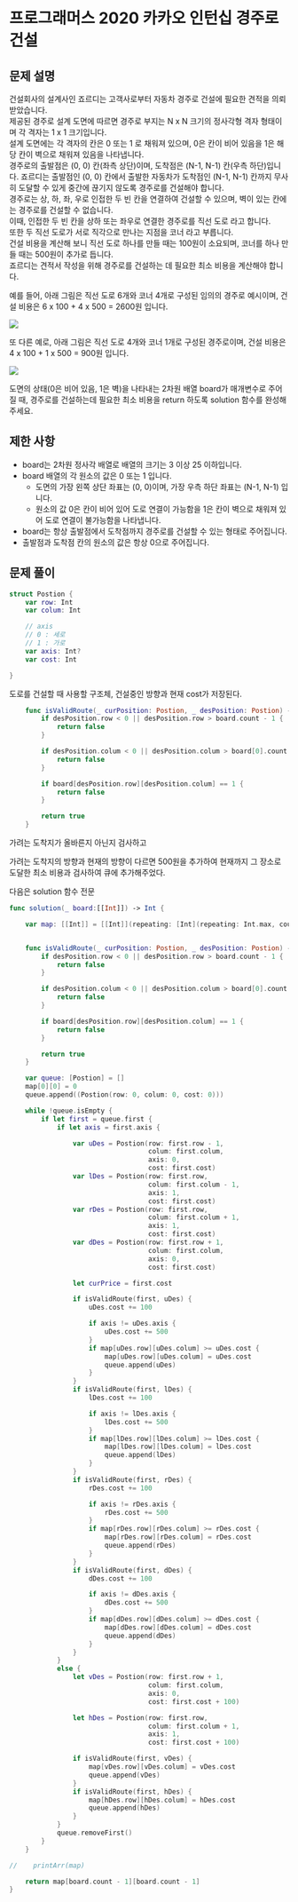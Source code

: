 # 프로그래머스 2020 카카오 인턴십 경주로 건설

## 문제 설명

건설회사의 설계사인 죠르디는 고객사로부터 자동차 경주로 건설에 필요한 견적을 의뢰받았습니다.  
제공된 경주로 설계 도면에 따르면 경주로 부지는 N x N 크기의 정사각형 격자 형태이며 각 격자는 1 x 1 크기입니다.  
설계 도면에는 각 격자의 칸은 0 또는 1 로 채워져 있으며, 0은 칸이 비어 있음을 1은 해당 칸이 벽으로 채워져 있음을 나타냅니다.  
경주로의 출발점은 (0, 0) 칸(좌측 상단)이며, 도착점은 (N-1, N-1) 칸(우측 하단)입니다. 죠르디는 출발점인 (0, 0) 칸에서 출발한 자동차가 도착점인 (N-1, N-1) 칸까지 무사히 도달할 수 있게 중간에 끊기지 않도록 경주로를 건설해야 합니다.  
경주로는 상, 하, 좌, 우로 인접한 두 빈 칸을 연결하여 건설할 수 있으며, 벽이 있는 칸에는 경주로를 건설할 수 없습니다.  
이때, 인접한 두 빈 칸을 상하 또는 좌우로 연결한 경주로를 직선 도로 라고 합니다.  
또한 두 직선 도로가 서로 직각으로 만나는 지점을 코너 라고 부릅니다.  
건설 비용을 계산해 보니 직선 도로 하나를 만들 때는 100원이 소요되며, 코너를 하나 만들 때는 500원이 추가로 듭니다.  
죠르디는 견적서 작성을 위해 경주로를 건설하는 데 필요한 최소 비용을 계산해야 합니다.

예를 들어, 아래 그림은 직선 도로 6개와 코너 4개로 구성된 임의의 경주로 예시이며, 건설 비용은 6 x 100 + 4 x 500 = 2600원 입니다.

![](https://grepp-programmers.s3.ap-northeast-2.amazonaws.com/files/production/0e0911e8-f88e-44fe-8bdc-6856a56df8e0/kakao_road2.png)

또 다른 예로, 아래 그림은 직선 도로 4개와 코너 1개로 구성된 경주로이며, 건설 비용은 4 x 100 + 1 x 500 = 900원 입니다.

![](https://grepp-programmers.s3.ap-northeast-2.amazonaws.com/files/production/3f5d9c5e-d7d9-4248-b111-140a0847e741/kakao_road3.png)

도면의 상태(0은 비어 있음, 1은 벽)을 나타내는 2차원 배열 board가 매개변수로 주어질 때, 경주로를 건설하는데 필요한 최소 비용을 return 하도록 solution 함수를 완성해주세요.

## 제한 사항

- board는 2차원 정사각 배열로 배열의 크기는 3 이상 25 이하입니다.
- board 배열의 각 원소의 값은 0 또는 1 입니다.
  - 도면의 가장 왼쪽 상단 좌표는 (0, 0)이며, 가장 우측 하단 좌표는 (N-1, N-1) 입니다.
  - 원소의 값 0은 칸이 비어 있어 도로 연결이 가능함을 1은 칸이 벽으로 채워져 있어 도로 연결이 불가능함을 나타냅니다.
- board는 항상 출발점에서 도착점까지 경주로를 건설할 수 있는 형태로 주어집니다.
- 출발점과 도착점 칸의 원소의 값은 항상 0으로 주어집니다.

## 문제 풀이

```swift
struct Postion {
    var row: Int
    var colum: Int

    // axis
    // 0 : 세로
    // 1 : 가로
    var axis: Int?
    var cost: Int

}
```

도로를 건설할 때 사용할 구조체, 건설중인 방향과 현재 cost가 저장된다.

```swift
    func isValidRoute(_ curPosition: Postion, _ desPosition: Postion) -> Bool {
        if desPosition.row < 0 || desPosition.row > board.count - 1 {
            return false
        }

        if desPosition.colum < 0 || desPosition.colum > board[0].count - 1 {
            return false
        }

        if board[desPosition.row][desPosition.colum] == 1 {
            return false
        }

        return true
    }
```

가려는 도착지가 올바른지 아닌지 검사하고

가려는 도착지의 방향과 현재의 방향이 다르면 500원을 추가하여 현재까지 그 장소로 도달한 최소 비용과 검사하여 큐에 추가해주었다.

다음은 solution 함수 전문

```swift
func solution(_ board:[[Int]]) -> Int {

    var map: [[Int]] = [[Int]](repeating: [Int](repeating: Int.max, count: board[0].count), count: board.count)


    func isValidRoute(_ curPosition: Postion, _ desPosition: Postion) -> Bool {
        if desPosition.row < 0 || desPosition.row > board.count - 1 {
            return false
        }

        if desPosition.colum < 0 || desPosition.colum > board[0].count - 1 {
            return false
        }

        if board[desPosition.row][desPosition.colum] == 1 {
            return false
        }

        return true
    }

    var queue: [Postion] = []
    map[0][0] = 0
    queue.append((Postion(row: 0, colum: 0, cost: 0)))

    while !queue.isEmpty {
        if let first = queue.first {
            if let axis = first.axis {

                var uDes = Postion(row: first.row - 1,
                                   colum: first.colum,
                                   axis: 0,
                                   cost: first.cost)
                var lDes = Postion(row: first.row,
                                   colum: first.colum - 1,
                                   axis: 1,
                                   cost: first.cost)
                var rDes = Postion(row: first.row,
                                   colum: first.colum + 1,
                                   axis: 1,
                                   cost: first.cost)
                var dDes = Postion(row: first.row + 1,
                                   colum: first.colum,
                                   axis: 0,
                                   cost: first.cost)

                let curPrice = first.cost

                if isValidRoute(first, uDes) {
                    uDes.cost += 100

                    if axis != uDes.axis {
                        uDes.cost += 500
                    }
                    if map[uDes.row][uDes.colum] >= uDes.cost {
                        map[uDes.row][uDes.colum] = uDes.cost
                        queue.append(uDes)
                    }
                }
                if isValidRoute(first, lDes) {
                    lDes.cost += 100

                    if axis != lDes.axis {
                        lDes.cost += 500
                    }
                    if map[lDes.row][lDes.colum] >= lDes.cost {
                        map[lDes.row][lDes.colum] = lDes.cost
                        queue.append(lDes)
                    }
                }
                if isValidRoute(first, rDes) {
                    rDes.cost += 100

                    if axis != rDes.axis {
                        rDes.cost += 500
                    }
                    if map[rDes.row][rDes.colum] >= rDes.cost {
                        map[rDes.row][rDes.colum] = rDes.cost
                        queue.append(rDes)
                    }
                }
                if isValidRoute(first, dDes) {
                    dDes.cost += 100

                    if axis != dDes.axis {
                        dDes.cost += 500
                    }
                    if map[dDes.row][dDes.colum] >= dDes.cost {
                        map[dDes.row][dDes.colum] = dDes.cost
                        queue.append(dDes)
                    }
                }
            }
            else {
                let vDes = Postion(row: first.row + 1,
                                   colum: first.colum,
                                   axis: 0,
                                   cost: first.cost + 100)

                let hDes = Postion(row: first.row,
                                   colum: first.colum + 1,
                                   axis: 1,
                                   cost: first.cost + 100)

                if isValidRoute(first, vDes) {
                    map[vDes.row][vDes.colum] = vDes.cost
                    queue.append(vDes)
                }
                if isValidRoute(first, hDes) {
                    map[hDes.row][hDes.colum] = hDes.cost
                    queue.append(hDes)
                }
            }
            queue.removeFirst()
        }
    }

//    printArr(map)

    return map[board.count - 1][board.count - 1]
}
```
